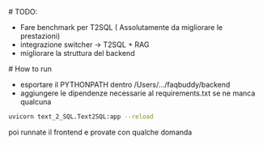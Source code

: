 # TODO:
- Fare benchmark per T2SQL ( Assolutamente da migliorare le prestazioni)
- integrazione switcher -> T2SQL + RAG
- migliorare la struttura del backend



# How to run 
- esportare il PYTHONPATH dentro /Users/.../faqbuddy/backend
- aggiungere le dipendenze necessarie al requirements.txt se ne manca qualcuna
```sh
uvicorn text_2_SQL.Text2SQL:app --reload
```
poi runnate il frontend e provate con qualche domanda
